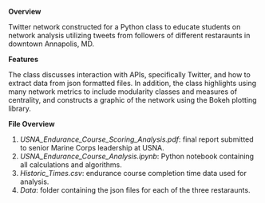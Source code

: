 
**Overview**

Twitter network constructed for a Python class to educate students on network analysis utilizing tweets from followers of different restaraunts in downtown Annapolis, MD. 

**Features** 

The class discusses interaction with APIs, specifically Twitter, and how to extract data from json formatted files. In addition, the class highlights using many network metrics to include modularity classes and measures of centrality, and constructs a graphic of the network using the Bokeh plotting library.

**File Overview**

1. *USNA_Endurance_Course_Scoring_Analysis.pdf*: final report submitted to senior Marine Corps leadership at USNA.
2. *USNA_Endurance_Course_Analysis.ipynb*: Python notebook containing all calculations and algorithms. 
3. *Historic_Times.csv*: endurance course completion time data used for analysis.
4. *Data*: folder containing the json files for each of the three restaraunts. 
